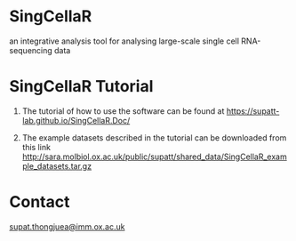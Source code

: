 # SingCellaR
an integrative analysis tool for analysing large-scale single cell RNA-sequencing data

# SingCellaR Tutorial

1. The tutorial of how to use the software can be found at https://supatt-lab.github.io/SingCellaR.Doc/

2. The example datasets described in the tutorial can be downloaded from this link http://sara.molbiol.ox.ac.uk/public/supatt/shared_data/SingCellaR_example_datasets.tar.gz

# Contact
supat.thongjuea@imm.ox.ac.uk
